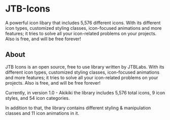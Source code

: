 # JTB-Icons
A powerful icon libary that includes 5,576 different icons. With its different icon types, customized styling classes, icon-focused animations and more features; it tries to solve all your icon-related problems on your projects. Also is free, and will be free forever!

<h2>About</h2>
<p>JTB Icons is an open source, free to use library written by JTBLabs. With its different icon types, customized styling classes, icon-focused animations and more features; it tries to solve all your icon-related problems on your projects. Also is free, and will be free forever!</p>

<p>Currently, in version 1.0 - Akikiki the library includes 5,576 total icons, 9 icon styles, and 54 icon categories.</p>

<p>In addition to that, the library contains different styling & manipulation classes and 11 icon animations in it.</p>
